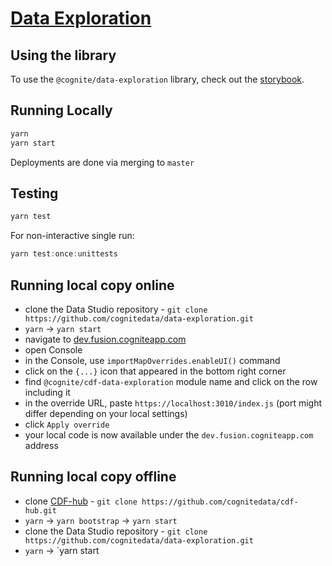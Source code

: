 # [Data Exploration](https://cognitedata.github.io/data-exploration/?path=/docs/data-exploration--previewing-resources)

## Using the library

To use the `@cognite/data-exploration` library, check out the [storybook](https://cognitedata.github.io/data-exploration/?path=/docs/data-exploration--previewing-resources).

## Running Locally

```js
yarn
yarn start
```

Deployments are done via merging to `master`

## Testing

```js
yarn test
```

For non-interactive single run:

```js
yarn test:once:unittests
```

## Running local copy online

- clone the Data Studio repository - `git clone https://github.com/cognitedata/data-exploration.git`
- `yarn` -> `yarn start`
- navigate to [dev.fusion.cogniteapp.com](dev.fusion.cogniteapp.com)
- open Console
- in the Console, use `importMapOverrides.enableUI()` command
- click on the `{...}` icon that appeared in the bottom right corner
- find `@cognite/cdf-data-exploration` module name and click on the row including it
- in the override URL, paste `https://localhost:3010/index.js` (port might differ depending on your local settings)
- click `Apply override`
- your local code is now available under the `dev.fusion.cogniteapp.com` address

## Running local copy offline

- clone [CDF-hub](https://github.com/cognitedata/cdf-hub) - `git clone https://github.com/cognitedata/cdf-hub.git`
- `yarn` -> `yarn bootstrap` -> `yarn start`
- clone the Data Studio repository - `git clone https://github.com/cognitedata/data-exploration.git`
- `yarn` -> `yarn start
